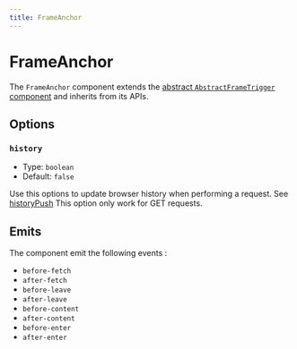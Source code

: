 ```yaml
---
title: FrameAnchor
---
```


# FrameAnchor

The `FrameAnchor` component extends the [abstract `AbstractFrameTrigger` component](./abstract-frame-trigger.md) and inherits from its APIs.

## Options

### `history`

- Type: `boolean`
- Default: `false`

Use this options to update browser history when performing a request. See [historyPush](https://js-toolkit.studiometa.dev/utils/history/historyPush.html#historypush)
This option only work for GET requests.

## Emits

The component emit the following events :

- `before-fetch`
- `after-fetch`
- `before-leave`
- `after-leave`
- `before-content`
- `after-content`
- `before-enter`
- `after-enter`
